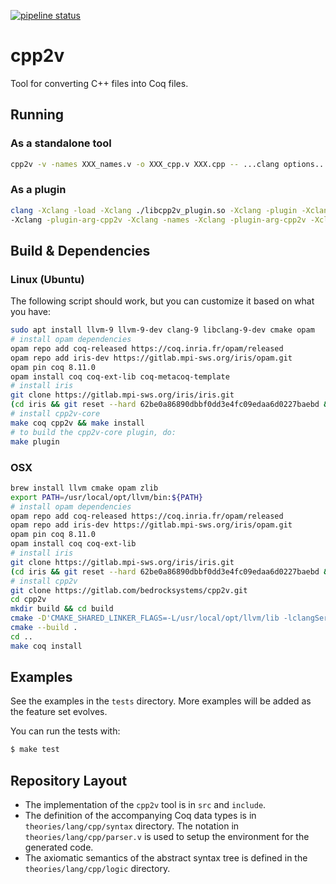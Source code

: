 [![pipeline status](https://gitlab.com/bedrocksystems/cpp2v/badges/master/pipeline.svg)](https://gitlab.com/bedrocksystems/cpp2v/commits/master)


# cpp2v

Tool for converting C++ files into Coq files.

## Running

### As a standalone tool

```sh
cpp2v -v -names XXX_names.v -o XXX_cpp.v XXX.cpp -- ...clang options...
```

### As a plugin

```sh
clang -Xclang -load -Xclang ./libcpp2v_plugin.so -Xclang -plugin -Xclang cpp2v -Xclang -plugin-arg-cpp2v -Xclang -o -Xclang -plugin-arg-cpp2v -Xclang foo_cpp.v
-Xclang -plugin-arg-cpp2v -Xclang -names -Xclang -plugin-arg-cpp2v -Xclang foo_names_cpp.v ...standard clang options...
```

## Build & Dependencies

### Linux (Ubuntu)

The following script should work, but you can customize it based on what you have:

```sh
sudo apt install llvm-9 llvm-9-dev clang-9 libclang-9-dev cmake opam
# install opam dependencies
opam repo add coq-released https://coq.inria.fr/opam/released
opam repo add iris-dev https://gitlab.mpi-sws.org/iris/opam.git
opam pin coq 8.11.0
opam install coq coq-ext-lib coq-metacoq-template
# install iris
git clone https://gitlab.mpi-sws.org/iris/iris.git
(cd iris && git reset --hard 62be0a86890dbbf0dd3e4fc09edaa6d0227baebd && make build-dep && make -j3 && make install)
# install cpp2v-core
make coq cpp2v && make install
# to build the cpp2v-core plugin, do:
make plugin
```

### OSX

```sh
brew install llvm cmake opam zlib
export PATH=/usr/local/opt/llvm/bin:${PATH}
# install opam dependencies
opam repo add coq-released https://coq.inria.fr/opam/released
opam repo add iris-dev https://gitlab.mpi-sws.org/iris/opam.git
opam pin coq 8.11.0
opam install coq coq-ext-lib
# install iris
git clone https://gitlab.mpi-sws.org/iris/iris.git
(cd iris && git reset --hard 62be0a86890dbbf0dd3e4fc09edaa6d0227baebd && make build-dep && make -j3 && make install)
# install cpp2v
git clone https://gitlab.com/bedrocksystems/cpp2v.git
cd cpp2v
mkdir build && cd build
cmake -D'CMAKE_SHARED_LINKER_FLAGS=-L/usr/local/opt/llvm/lib -lclangSerialization -lclangASTMatchers -lclangSema -lclangAnalysis -lclangRewriteFrontend -lclangEdit -lclangParse -lclangFrontend -lclangBasic -lclangDriver -lclangAST -lclangLex -lz -lcurses' -DCMAKE_EXE_LINKER_FLAGS=-L/usr/local/opt/llvm/lib ..
cmake --build .
cd ..
make coq install
```

## Examples
See the examples in the `tests` directory.
More examples will be added as the feature set evolves.

You can run the tests with:

```sh
$ make test
```

## Repository Layout

- The implementation of the `cpp2v` tool is in `src` and `include`.
- The definition of the accompanying Coq data types is in `theories/lang/cpp/syntax` directory. The notation in `theories/lang/cpp/parser.v` is used to setup the environment for the generated code.
- The axiomatic semantics of the abstract syntax tree is defined in the `theories/lang/cpp/logic` directory.
